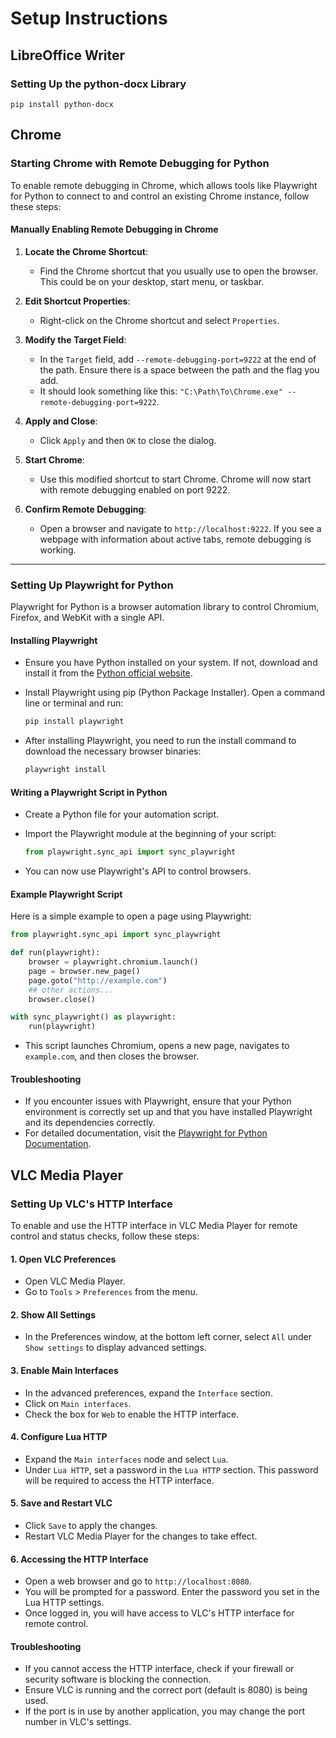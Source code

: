 # Setup Instructions

## LibreOffice Writer

### Setting Up the python-docx Library
```shell
pip install python-docx
```

## Chrome

### Starting Chrome with Remote Debugging for Python

To enable remote debugging in Chrome, which allows tools like Playwright for Python to connect to and control an existing Chrome instance, follow these steps:

#### Manually Enabling Remote Debugging in Chrome

1. **Locate the Chrome Shortcut**:
   - Find the Chrome shortcut that you usually use to open the browser. This could be on your desktop, start menu, or taskbar.

2. **Edit Shortcut Properties**:
   - Right-click on the Chrome shortcut and select `Properties`.

3. **Modify the Target Field**:
   - In the `Target` field, add `--remote-debugging-port=9222` at the end of the path. Ensure there is a space between the path and the flag you add.
   - It should look something like this: `"C:\Path\To\Chrome.exe" --remote-debugging-port=9222`.

4. **Apply and Close**:
   - Click `Apply` and then `OK` to close the dialog.

5. **Start Chrome**:
   - Use this modified shortcut to start Chrome. Chrome will now start with remote debugging enabled on port 9222.

6. **Confirm Remote Debugging**:
   - Open a browser and navigate to `http://localhost:9222`. If you see a webpage with information about active tabs, remote debugging is working.

---

### Setting Up Playwright for Python

Playwright for Python is a browser automation library to control Chromium, Firefox, and WebKit with a single API.

#### Installing Playwright

- Ensure you have Python installed on your system. If not, download and install it from the [Python official website](https://www.python.org/).

- Install Playwright using pip (Python Package Installer). Open a command line or terminal and run:

  ```bash
  pip install playwright
  ```

- After installing Playwright, you need to run the install command to download the necessary browser binaries:

  ```bash
  playwright install
  ```

#### Writing a Playwright Script in Python

- Create a Python file for your automation script.

- Import the Playwright module at the beginning of your script:

  ```python
  from playwright.sync_api import sync_playwright
  ```

- You can now use Playwright's API to control browsers.

#### Example Playwright Script

Here is a simple example to open a page using Playwright:

```python
from playwright.sync_api import sync_playwright

def run(playwright):
    browser = playwright.chromium.launch()
    page = browser.new_page()
    page.goto("http://example.com")
    ## other actions...
    browser.close()

with sync_playwright() as playwright:
    run(playwright)
```

- This script launches Chromium, opens a new page, navigates to `example.com`, and then closes the browser.

#### Troubleshooting

- If you encounter issues with Playwright, ensure that your Python environment is correctly set up and that you have installed Playwright and its dependencies correctly.
- For detailed documentation, visit the [Playwright for Python Documentation](https://playwright.dev/python/docs/intro).


## VLC Media Player
### Setting Up VLC's HTTP Interface

To enable and use the HTTP interface in VLC Media Player for remote control and status checks, follow these steps:

#### 1. Open VLC Preferences

- Open VLC Media Player.
- Go to `Tools` > `Preferences` from the menu.

#### 2. Show All Settings

- In the Preferences window, at the bottom left corner, select `All` under `Show settings` to display advanced settings.

#### 3. Enable Main Interfaces

- In the advanced preferences, expand the `Interface` section.
- Click on `Main interfaces`.
- Check the box for `Web` to enable the HTTP interface.

#### 4. Configure Lua HTTP

- Expand the `Main interfaces` node and select `Lua`.
- Under `Lua HTTP`, set a password in the `Lua HTTP` section. This password will be required to access the HTTP interface.

#### 5. Save and Restart VLC

- Click `Save` to apply the changes.
- Restart VLC Media Player for the changes to take effect.

#### 6. Accessing the HTTP Interface

- Open a web browser and go to `http://localhost:8080`.
- You will be prompted for a password. Enter the password you set in the Lua HTTP settings.
- Once logged in, you will have access to VLC's HTTP interface for remote control.

#### Troubleshooting

- If you cannot access the HTTP interface, check if your firewall or security software is blocking the connection.
- Ensure VLC is running and the correct port (default is 8080) is being used.
- If the port is in use by another application, you may change the port number in VLC's settings.

